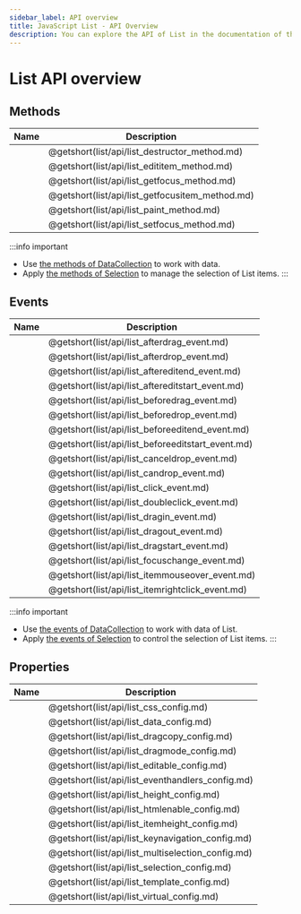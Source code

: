 ```yaml
---
sidebar_label: API overview
title: JavaScript List - API Overview 
description: You can explore the API of List in the documentation of the DHTMLX JavaScript UI library. Browse developer guides and API reference, try out code examples and live demos, and download a free 30-day evaluation version of DHTMLX Suite 7.
---
```


# List API overview

## Methods

| Name                                         | Description                                         |
| -------------------------------------------- | --------------------------------------------------- |
| [](list/api/list_destructor_method.md)       | @getshort(list/api/list_destructor_method.md)       |
| [](list/api/list_edititem_method.md)         | @getshort(list/api/list_edititem_method.md)         |
| [](list/api/list_getfocus_method.md)         | @getshort(list/api/list_getfocus_method.md)         |
| [](list/api/list_getfocusitem_method.md)     | @getshort(list/api/list_getfocusitem_method.md)     |
| [](list/api/list_paint_method.md)            | @getshort(list/api/list_paint_method.md)            |
| [](list/api/list_setfocus_method.md)         | @getshort(list/api/list_setfocus_method.md)         |

:::info important
- Use [the methods of DataCollection](data_collection.md) to work with data. 
- Apply [the methods of Selection](selection.md#methods) to manage the selection of List items. 
:::

## Events

| Name                                          | Description                                       |
| --------------------------------------------- | ------------------------------------------------- |
| [](list/api/list_afterdrag_event.md)          | @getshort(list/api/list_afterdrag_event.md)       |
| [](list/api/list_afterdrop_event.md)          | @getshort(list/api/list_afterdrop_event.md)       |
| [](list/api/list_aftereditend_event.md)       | @getshort(list/api/list_aftereditend_event.md)    |
| [](list/api/list_aftereditstart_event.md)     | @getshort(list/api/list_aftereditstart_event.md)  |
| [](list/api/list_beforedrag_event.md)         | @getshort(list/api/list_beforedrag_event.md)      |
| [](list/api/list_beforedrop_event.md)         | @getshort(list/api/list_beforedrop_event.md)      |
| [](list/api/list_beforeeditend_event.md)      | @getshort(list/api/list_beforeeditend_event.md)   |
| [](list/api/list_beforeeditstart_event.md)    | @getshort(list/api/list_beforeeditstart_event.md) |
| [](list/api/list_canceldrop_event.md)         | @getshort(list/api/list_canceldrop_event.md)      |
| [](list/api/list_candrop_event.md)            | @getshort(list/api/list_candrop_event.md)         |
| [](list/api/list_click_event.md)              | @getshort(list/api/list_click_event.md)           |
| [](list/api/list_doubleclick_event.md)        | @getshort(list/api/list_doubleclick_event.md)     |
| [](list/api/list_dragin_event.md)             | @getshort(list/api/list_dragin_event.md)          |
| [](list/api/list_dragout_event.md)            | @getshort(list/api/list_dragout_event.md)         |
| [](list/api/list_dragstart_event.md)          | @getshort(list/api/list_dragstart_event.md)       |
| [](list/api/list_focuschange_event.md)        | @getshort(list/api/list_focuschange_event.md)     |
| [](list/api/list_itemmouseover_event.md)      | @getshort(list/api/list_itemmouseover_event.md)   |
| [](list/api/list_itemrightclick_event.md)     | @getshort(list/api/list_itemrightclick_event.md)  |

:::info important
- Use [the events of DataCollection](data_collection.md#events) to work with data of List. 
- Apply [the events of Selection](selection.md#events) to control the selection of List items. 
:::

## Properties

| Name                                       | Description                                       |
| ----------------------------------------- | ------------------------------------------------ |
| [](list/api/list_css_config.md)            | @getshort(list/api/list_css_config.md)            |
| [](list/api/list_data_config.md)           | @getshort(list/api/list_data_config.md)           |
| [](list/api/list_dragcopy_config.md)       | @getshort(list/api/list_dragcopy_config.md)       |
| [](list/api/list_dragmode_config.md)       | @getshort(list/api/list_dragmode_config.md)       |
| [](list/api/list_editable_config.md)       | @getshort(list/api/list_editable_config.md)       |
| [](list/api/list_eventhandlers_config.md)  | @getshort(list/api/list_eventhandlers_config.md)  |
| [](list/api/list_height_config.md)         | @getshort(list/api/list_height_config.md)         |
| [](list/api/list_htmlenable_config.md)     | @getshort(list/api/list_htmlenable_config.md)     |
| [](list/api/list_itemheight_config.md)     | @getshort(list/api/list_itemheight_config.md)     |
| [](list/api/list_keynavigation_config.md)  | @getshort(list/api/list_keynavigation_config.md)  |
| [](list/api/list_multiselection_config.md) | @getshort(list/api/list_multiselection_config.md) |
| [](list/api/list_selection_config.md)      | @getshort(list/api/list_selection_config.md)      |
| [](list/api/list_template_config.md)       | @getshort(list/api/list_template_config.md)       |
| [](list/api/list_virtual_config.md)        | @getshort(list/api/list_virtual_config.md)        |
